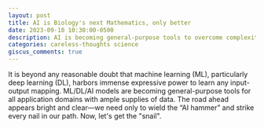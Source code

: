 ```yaml
---
layout: post
title: AI is Biology's next Mathematics, only better
date: 2023-09-10 10:30:00-0500
description: AI is becoming general-purpose tools to overcome complexity
categories: careless-thoughts science
giscus_comments: true
---
```

It is beyond any reasonable doubt that machine learning (ML), particularly deep learning (DL), harbors immense expressive power to learn any input-output mapping. ML/DL/AI models are becoming general-purpose tools for all application domains with ample supplies of data. The road ahead appears bright and clear—we need only to wield the “AI hammer” and strike every nail in our path. Now, let's get the "snail".